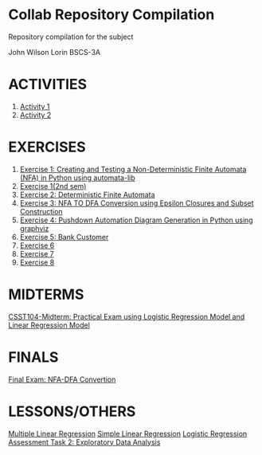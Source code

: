 # Collab Repository Compilation
Repository compilation for the subject

John Wilson Lorin
BSCS-3A

# ACTIVITIES
1. <a href = "/Collab Notebooks/Lorin_Collab_Activity1_3A.ipynb">Activity 1</a>
2. <a href = "/Collab Notebooks/ACTIVITY 2_Lorin John Wilson_BSCS3A.ipynb">Activity 2</a>

# EXERCISES
1. <a href = "/Collab Notebooks/Lorin_Collab_Exer1_3A.ipynb">Exercise 1: Creating and Testing a Non-Deterministic Finite Automata (NFA) in Python using automata-lib </a>
2. <a href = "/Collab Notebooks/Exercise1_Lorin John Wilson_BSCS3A.ipynb">Exercise 1(2nd sem)</a>
3. <a href = "/Collab Notebooks/LORIN-EXER2-3A.ipynb">Exercise 2: Deterministic Finite Automata </a>
4. <a href = "/Collab Notebooks/LORIN-EXER3-3A.ipynb">Exercise 3: NFA TO DFA Conversion using Epsilon Closures and Subset Construction </a>
5. <a href = "/Collab Notebooks/LORIN-EXER4-3A.ipynb">Exercise 4: Pushdown Automation Diagram Generation in Python using graphviz </a>
6. <a href = "/Collab Notebooks/3A-LORIN-EXER5.ipynb">Exercise 5: Bank Customer </a>
7. <a href = "/Collab Notebooks/3A-LORIN-EXER6.ipynb">Exercise 6</a>
8. <a href = "/Collab Notebooks/3A-LORIN-EXER7.ipynb">Exercise 7</a>
9. <a href = "/Collab Notebooks/3A-LORIN-EXER8.ipynb">Exercise 8</a>

# MIDTERMS
<a href = "/Collab Notebooks/3A-LORIN-MIDTERM.ipynb">CSST104-Midterm: Practical Exam using Logistic Regression Model and Linear Regression Model</a>

# FINALS
<a href = "/Collab Notebooks/LORIN-FINAL-3A.ipynb">Final Exam: NFA-DFA Convertion</a>

# LESSONS/OTHERS
<a href = "/Collab Notebooks/Lorin, John Wilson_Multiple_Linear_Regression.ipynb">Multiple Linear Regression</a>
<a href = "/Collab Notebooks/Lorin, John Wilson_Simple_Linear_Regression.ipynb">Simple Linear Regression</a>
<a href = "/Collab Notebooks/Logistic Regression.ipynb">Logistic Regression</a>
<a href = "/Collab Notebooks/Assessment_Task_2_Lorin_John Wilson_BSCS3A.ipynb">Assessment Task 2: Exploratory Data Analysis</a>
